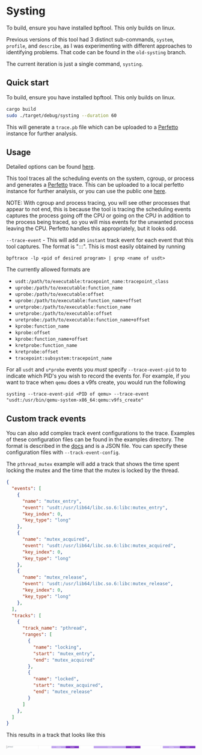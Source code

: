 # Systing

To build, ensure you have installed bpftool. This only builds on linux.

Previous versions of this tool had 3 distinct sub-commands, `system`, `profile`,
and `describe`, as I was experimenting with different approaches to identifying
problems.  That code can be found in the `old-systing` branch.

The current iteration is just a single command, `systing`.

## Quick start

To build, ensure you have installed bpftool. This only builds on linux.

```bash
cargo build
sudo ./target/debug/systing --duration 60
```

This will generate a `trace.pb` file which can be uploaded to a
[Perfetto](https://perfetto.dev/) instance for further analysis.

## Usage

Detailed options can be found [here](docs/USAGE.adoc).

This tool traces all the scheduling events on the system, cgroup, or process and
generates a [Perfetto](https://perfetto.dev/) trace.  This can be uploaded to a
local perfetto instance for further analysis, or you can use the public one
[here](https://ui.perfetto.dev/).

NOTE: With cgroup and process tracing, you will see other processes that appear
to not end, this is because the tool is tracing the scheduling events captures
the process going off the CPU or going on the CPU in addition to the process
being traced, so you will miss events for the unwanted process leaving the CPU.
Perfetto handles this appropriately, but it looks odd.

`--trace-event` - This will add an `instant` track event for each event that
this tool captures.  The format is "<trace type>:<optional
info>:<class>:<name>".  This is most easily obtained by running

```
bpftrace -lp <pid of desired program> | grep <name of usdt>
```

The currently allowed formats are

- `usdt:/path/to/executable:tracepoint_name:tracepoint_class`
- `uprobe:/path/to/executable:function_name`
- `uprobe:/path/to/executable:offset`
- `uprobe:/path/to/executable:function_name+offset`
- `uretprobe:/path/to/executable:function_name`
- `uretprobe:/path/to/executable:offset`
- `uretprobe:/path/to/executable:function_name+offset`
- `kprobe:function_name`
- `kprobe:offset`
- `kprobe:function_name+offset`
- `kretprobe:function_name`
- `kretprobe:offset`
- `tracepoint:subsystem:tracepoint_name`

For all `usdt` and `u*probe` events you *must* specify `--trace-event-pid` to to
indicate which PID's you wish to record the events for. For example, if you want
to trace when `qemu` does a v9fs create, you would run the following

```
systing --trace-event-pid <PID of qemu> --trace-event "usdt:/usr/bin/qemu-system-x86_64:qemu:v9fs_create"
````

## Custom track events

You can also add complex track event configurations to the trace.  Examples of
these configuration files can be found in the examples directory.  The format is
described in the [docs](docs/USAGE.adoc) and is a JSON file.  You can specify
these configuration files with `--track-event-config`.

The `pthread_mutex` example will add a track that shows the time spent locking
the mutex and the time that the mutex is locked by the thread.

```JSON
{
  "events": [
    {
      "name": "mutex_entry",
      "event": "usdt:/usr/lib64/libc.so.6:libc:mutex_entry",
      "key_index": 0,
      "key_type": "long"
    },
    {
      "name": "mutex_acquired",
      "event": "usdt:/usr/lib64/libc.so.6:libc:mutex_acquired",
      "key_index": 0,
      "key_type": "long"
    },
    {
      "name": "mutex_release",
      "event": "usdt:/usr/lib64/libc.so.6:libc:mutex_release",
      "key_index": 0,
      "key_type": "long"
    },
  ],
  "tracks": [
    {
      "track_name": "pthread",
      "ranges": [
        {
          "name": "locking",
          "start": "mutex_entry",
          "end": "mutex_acquired"
        },
        {
          "name": "locked",
          "start": "mutex_acquired",
          "end": "mutex_release"
        }
      ]
    },
  ]
}
```

This results in a track that looks like this

![pthread mutex example](docs/pthread.png)
